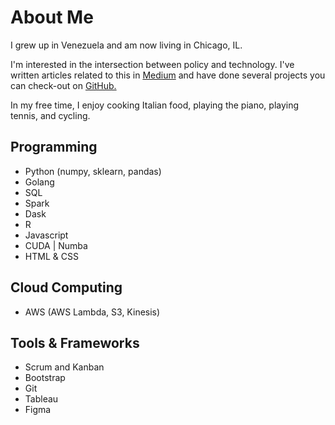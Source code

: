 # About Me

I grew up in Venezuela and am now living in Chicago, IL.  

I'm interested in the intersection between policy and technology. I've written articles related to this in [Medium](https://medium.com/weekly-acumen) and have done several projects you can check-out on [GitHub.](https://github.com/acrucetta?tab=repositories)  

In my free time, I enjoy cooking Italian food, playing the piano, playing tennis, and cycling.

## Programming
*   Python (numpy, sklearn, pandas)
*   Golang
*   SQL 
*  Spark
*  Dask
*   R 
*   Javascript
* CUDA | Numba
*   HTML & CSS

## Cloud Computing
* AWS (AWS Lambda, S3, Kinesis)

## Tools & Frameworks
*   Scrum and Kanban
*   Bootstrap
*   Git
*   Tableau
*   Figma